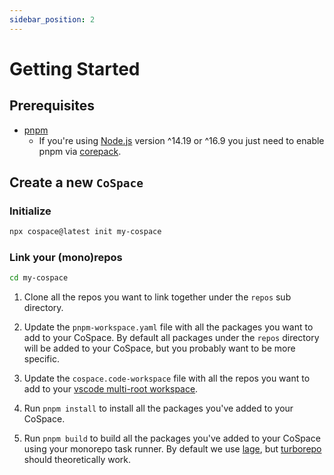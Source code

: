 ```yaml
---
sidebar_position: 2
---
```


# Getting Started

## Prerequisites

- [pnpm](https://pnpm.io/installation)
  - If you're using [Node.js](https://nodejs.org/en/download/) version ^14.19 or ^16.9 you just need to enable pnpm via [corepack](https://github.com/nodejs/corepack).

## Create a new `CoSpace`

### Initialize

```bash
npx cospace@latest init my-cospace
```

### Link your (mono)repos

```bash
cd my-cospace
```

1. Clone all the repos you want to link together under the `repos` sub directory.

1. Update the `pnpm-workspace.yaml` file with all the packages you want to add to your CoSpace. By default all packages under the `repos` directory will be added to your CoSpace, but you probably want to be more specific.

1. Update the `cospace.code-workspace` file with all the repos you want to add to your [vscode multi-root workspace](https://code.visualstudio.com/docs/editor/multi-root-workspaces).

1. Run `pnpm install` to install all the packages you've added to your CoSpace.

1. Run `pnpm build` to build all the packages you've added to your CoSpace using your monorepo task runner. By default we use [lage](https://microsoft.github.io/lage/), but [turborepo](https://turborepo.org/docs) should theoretically work.
